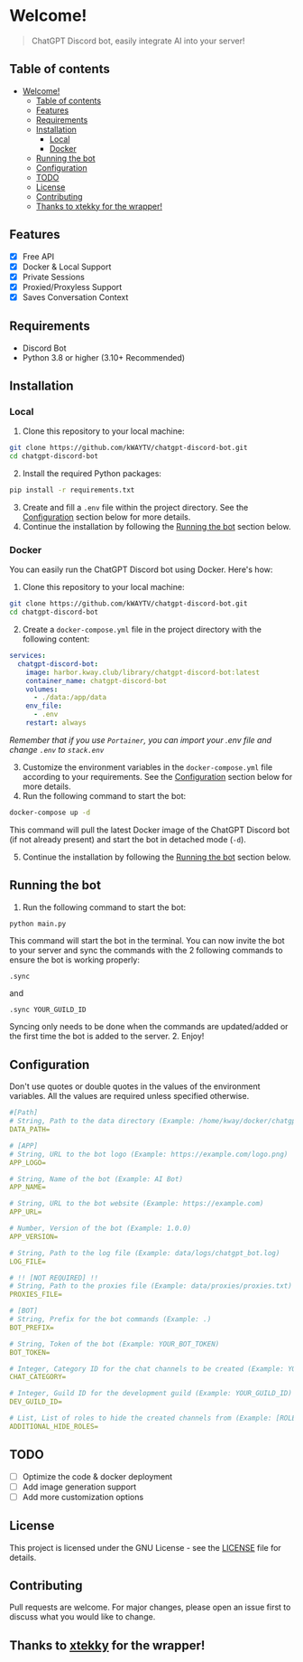 # Welcome!
 > ChatGPT Discord bot, easily integrate AI into your server!

## Table of contents
- [Welcome!](#welcome)
  - [Table of contents](#table-of-contents)
  - [Features](#features)
  - [Requirements](#requirements)
  - [Installation](#installation)
    - [Local](#local)
    - [Docker](#docker)
  - [Running the bot](#running-the-bot)
  - [Configuration](#configuration)
  - [TODO](#todo)
  - [License](#license)
  - [Contributing](#contributing)
  - [Thanks to xtekky for the wrapper!](#thanks-to-xtekky-for-the-wrapper)

## Features
- [x] Free API
- [x] Docker & Local Support
- [x] Private Sessions
- [x] Proxied/Proxyless Support
- [x] Saves Conversation Context

## Requirements
- Discord Bot
- Python 3.8 or higher (3.10+ Recommended)

## Installation

### Local

1. Clone this repository to your local machine:
```bash
git clone https://github.com/kWAYTV/chatgpt-discord-bot.git
cd chatgpt-discord-bot
```

2. Install the required Python packages:
```bash
pip install -r requirements.txt
```
3. Create and fill a `.env` file within the project directory. See the [Configuration](#configuration) section below for more details.
4. Continue the installation by following the [Running the bot](#running-the-bot) section below.

### Docker

You can easily run the ChatGPT Discord bot using Docker. Here's how:

1. Clone this repository to your local machine:
```bash
git clone https://github.com/kWAYTV/chatgpt-discord-bot.git
cd chatgpt-discord-bot
```

2. Create a `docker-compose.yml` file in the project directory with the following content:
```yaml
services:
  chatgpt-discord-bot:
    image: harbor.kway.club/library/chatgpt-discord-bot:latest
    container_name: chatgpt-discord-bot
    volumes:
      - ./data:/app/data
    env_file:
      - .env
    restart: always
```
*Remember that if you use `Portainer`, you can import your .env file and change `.env` to `stack.env`*

3. Customize the environment variables in the `docker-compose.yml` file according to your requirements. See the [Configuration](#configuration) section below for more details.
4. Run the following command to start the bot:
```bash
docker-compose up -d
```
This command will pull the latest Docker image of the ChatGPT Discord bot (if not already present) and start the bot in detached mode (`-d`). 

5. Continue the installation by following the [Running the bot](#running-the-bot) section below.

## Running the bot
1. Run the following command to start the bot:
```bash
python main.py
```
This command will start the bot in the terminal. You can now invite the bot to your server and sync the commands with the 2 following commands to ensure the bot is working properly:
```
.sync
```
and
```
.sync YOUR_GUILD_ID
```
Syncing only needs to be done when the commands are updated/added or the first time the bot is added to the server.
2. Enjoy!

## Configuration
Don't use quotes or double quotes in the values of the environment variables. All the values are required unless specified otherwise.
```yaml
#[Path]
# String, Path to the data directory (Example: /home/kway/docker/chatgpt-discord-bot)
DATA_PATH=

# [APP]
# String, URL to the bot logo (Example: https://example.com/logo.png)
APP_LOGO=

# String, Name of the bot (Example: AI Bot)
APP_NAME=

# String, URL to the bot website (Example: https://example.com)
APP_URL=

# Number, Version of the bot (Example: 1.0.0)
APP_VERSION=

# String, Path to the log file (Example: data/logs/chatgpt_bot.log)
LOG_FILE=

# !! [NOT REQUIRED] !!
# String, Path to the proxies file (Example: data/proxies/proxies.txt)
PROXIES_FILE=

# [BOT]
# String, Prefix for the bot commands (Example: .)
BOT_PREFIX=

# String, Token of the bot (Example: YOUR_BOT_TOKEN)
BOT_TOKEN=

# Integer, Category ID for the chat channels to be created (Example: YOUR_CATEGORY_ID)
CHAT_CATEGORY=

# Integer, Guild ID for the development guild (Example: YOUR_GUILD_ID)
DEV_GUILD_ID=

# List, List of roles to hide the created channels from (Example: [ROLE_ID_1, ROLE_ID_2])
ADDITIONAL_HIDE_ROLES=
```

## TODO
- [ ] Optimize the code & docker deployment
- [ ] Add image generation support
- [ ] Add more customization options

## License
This project is licensed under the GNU License - see the [LICENSE](LICENSE) file for details.

## Contributing
Pull requests are welcome. For major changes, please open an issue first to discuss what you would like to change.

## Thanks to [xtekky](https://github.com/xtekky) for the wrapper!